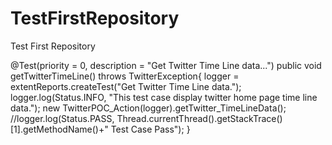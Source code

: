 # TestFirstRepository
Test First Repository


@Test(priority = 0, description = "Get Twitter Time Line data...")
	public void getTwitterTimeLine() throws TwitterException{
		logger = extentReports.createTest("Get Twitter Time Line data.");
		logger.log(Status.INFO, "This test case display twitter home page time line data.");
		new TwitterPOC_Action(logger).getTwitter_TimeLineData();		 
		//logger.log(Status.PASS, Thread.currentThread().getStackTrace()[1].getMethodName()+"  Test Case Pass");
	}
